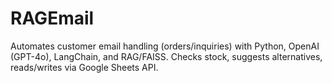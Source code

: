 # RAGEmail
Automates customer email handling (orders/inquiries) with Python, OpenAI (GPT-4o), LangChain, and RAG/FAISS. Checks stock, suggests alternatives, reads/writes via Google Sheets API.

